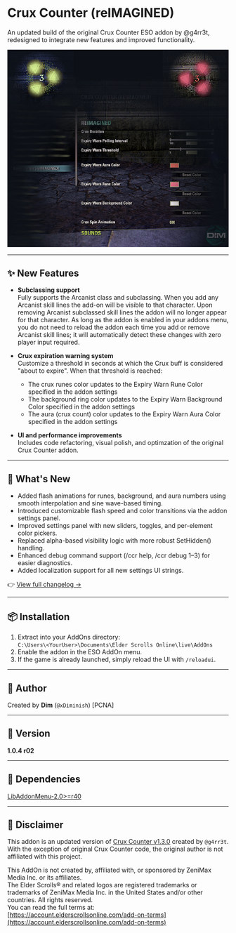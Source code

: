 # Crux Counter (reIMAGINED)

An updated build of the original Crux Counter ESO addon by @g4rr3t, redesigned to integrate new features and improved functionality.



![Addon Preview](img/ccr_preview.jpg) 



---

## ✨ New Features

- **Subclassing support**  
  Fully supports the Arcanist class and subclassing. When you add any Arcanist skill lines the add-on will be visible to that character. Upon removing Arcanist subclassed skill lines the addon will no longer appear for that character. As long as the addon is enabled in your addons menu, you do not need to reload the addon each time you add or remove Arcanist skill lines; it will automatically detect these changes with zero player input required.

- **Crux expiration warning system**  
  Customize a threshold in seconds at which the Crux buff is considered "about to expire". When that threshold is reached:
  - The crux runes color updates to the Expiry Warn Rune Color specified in the addon settings
  - The background ring color updates to the Expiry Warn Background Color specified in the addon settings
  - The aura (crux count) color updates to the Expiry Warn Aura Color specified in the addon settings

- **UI and performance improvements**  
  Includes code refactoring, visual polish, and optimzation of the original Crux Counter addon.

---

## 📌 What's New

  - Added flash animations for runes, background, and aura numbers using smooth interpolation and sine wave-based timing.
  - Introduced customizable flash speed and color transitions via the addon settings panel.
  - Improved settings panel with new sliders, toggles, and per-element color pickers.
  - Replaced alpha-based visibility logic with more robust SetHidden() handling.
  - Enhanced debug command support (/ccr help, /ccr debug 1–3) for easier diagnostics.
  - Added localization support for all new settings UI strings.

👉 [View full changelog →](CHANGELOG.md)

---

## 📦 Installation

1. Extract into your AddOns directory:  
   `C:\Users\<YourUser>\Documents\Elder Scrolls Online\live\AddOns`
2. Enable the addon in the ESO AddOn menu.
3. If the game is already launched, simply reload the UI with `/reloadui`.

---

## 👤 Author

Created by **Dim** (`@xDiminish`) [PCNA] 

---

## 🔢 Version

**1.0.4 r02**

---

## 🧩 Dependencies

[LibAddonMenu-2.0>=r40](https://www.esoui.com/downloads/info7-LibAddonMenu-2.0.html)


---

## 📜 Disclaimer

This addon is an updated version of [Crux Counter v1.3.0](https://github.com/inimicus/CruxCounter) created by `@g4rr3t`.  
With the exception of original Crux Counter code, the original author is not affiliated with this project.

This AddOn is not created by, affiliated with, or sponsored by ZeniMax Media Inc. or its affiliates.  
The Elder Scrolls® and related logos are registered trademarks or trademarks of ZeniMax Media Inc. in the United States and/or other countries. All rights reserved.  
You can read the full terms at:  
[https://account.elderscrollsonline.com/add-on-terms](https://account.elderscrollsonline.com/add-on-terms)